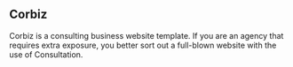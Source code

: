 ## Corbiz

Corbiz is a consulting business website template. If you are an agency that requires extra exposure, you better sort out a full-blown website with the use of Consultation.
